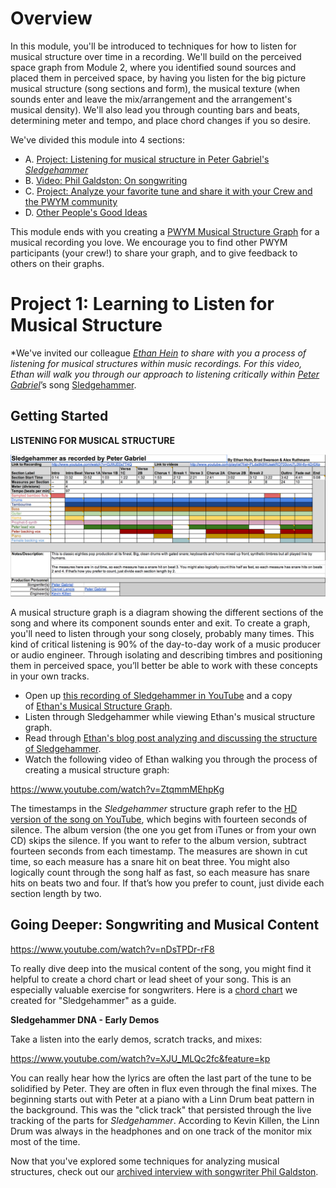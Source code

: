 # Overview

In this module, you'll be introduced to techniques for how to listen for musical structure over time in a recording. We'll build on the perceived space graph from Module 2, where you identified sound sources and placed them in perceived space, by having you listen for the big picture musical structure (song sections and form), the musical texture (when sounds enter and leave the mix/arrangement and the arrangement's musical density). We'll also lead you through counting bars and beats, determining meter and tempo, and place chord changes if you so desire. 

We've divided this module into 4 sections:

 - A. [Project: Listening for musical structure in Peter Gabriel's *Sledgehammer*][1]
 - B. [Video: Phil Galdston: On songwriting][2]
 - C. [Project: Analyze your favorite tune and share it with your Crew and the PWYM community][3]
 - D. [Other People's Good Ideas][4]

This module ends with you creating a [PWYM Musical Structure Graph][5] for a musical recording you love. We encourage you to find other PWYM participants (your crew!) to share your graph, and to give feedback to others on their graphs. 

# Project 1: Learning to Listen for Musical Structure

*We&#39;ve invited our colleague </em><a href="http://ethanhein.com"><em>Ethan Hein</em></a><em> to share with you a process of listening for musical structures within music recordings. For this&nbsp;video, Ethan will walk you through our approach to listening critically within </em><a href="http://petergabriel.com/"><em>Peter Gabriel</em></a>&rsquo;s song </em><a href="http://www.youtube.com/watch?v=OJWJE0x7T4Q">Sledgehammer</a>.</p>

## Getting Started
**LISTENING FOR MUSICAL STRUCTURE**

![](/Images/8206d75f686994bd.png)

A musical structure graph is a diagram showing the different sections of the song and where its component sounds enter and exit. To create a graph, you'll need to listen through your song closely, probably many times. This kind of critical listening is 90% of the day-to-day work of a music producer or audio engineer. Through isolating and describing timbres and positioning them in perceived space, you’ll better be able to work with these concepts in your own tracks. 


 - Open up <a href="http://www.youtube.com/watch?v=OJWJE0x7T4Q">this recording of&nbsp;Sledgehammer in YouTube</a> and a copy of&nbsp;<a href="http://bit.ly/1784Rnp">Ethan&#39;s Musical Structure Graph</a>.
 - Listen through&nbsp;Sledgehammer while viewing Ethan&#39;s musical structure graph.
 - Read through <a href="http://www.ethanhein.com/wp/2013/analyzing-the-musical-structure-of-sledgehammer-by-peter-gabriel/">Ethan's blog post analyzing and discussing the structure of Sledgehammer</a>.
 - Watch the following video of Ethan walking you through the process of creating a musical structure graph:

https://www.youtube.com/watch?v=ZtqmmMEhpKg

The timestamps in the *Sledgehammer* structure graph refer to the [HD version of the song on YouTube][6], which begins with fourteen seconds of silence. The album version (the one you get from iTunes or from your own CD) skips the silence. If you want to refer to the album version, subtract fourteen seconds from each timestamp. The measures are shown in cut time, so each measure has a snare hit on beat three. You might also logically count through the song half as fast, so each measure has snare hits on beats two and four. If that’s how you prefer to count, just divide each section length by two.

## Going Deeper: Songwriting and Musical Content

https://www.youtube.com/watch?v=nDsTPDr-rF8

To really dive deep into the musical content of the song, you might find it helpful to create a chord chart or lead sheet of your song. This is an especially valuable exercise for songwriters. Here is a <a href="https://docs.google.com/spreadsheet/ccc?key=0Avivo20O97AMdHM4YnNDRV94WC1xQ0FMY3h3NEU1X0E&amp;usp=sharing" target="_blank">chord chart</a> we created for "Sledgehammer" as a guide. 

**Sledgehammer DNA - Early Demos**

Take a listen into the early demos, scratch tracks, and mixes:

https://www.youtube.com/watch?v=XJU_MLQc2fc&feature=kp

You can really hear how the lyrics are often the last part of the tune to be solidified by Peter. They are often in flux even through the final mixes. The beginning starts out with Peter at a piano with a Linn Drum beat pattern in the background. This was the "click track" that persisted through the live tracking of the parts for *Sledgehammer*. According to Kevin Killen, the Linn Drum was always in the headphones and on one track of the monitor mix most of the time.

Now that you've explored some techniques for analyzing musical structures, check out our [archived interview with songwriter Phil Galdston][7].


  [1]: http://community.playwithyourmusic.org/t/3a-project-listening-for-musical-structures/1313
  [2]: http://community.playwithyourmusic.org/t/3-archived-interview-phil-galdston-on-songwriting/1314
  [3]: http://community.playwithyourmusic.org/t/3c-project-analyze-your-favorite-tune-and-share-it-with-your-crew-and-the-pwym-community/1517
  [4]: http://community.playwithyourmusic.org/t/3d-other-peoples-good-ideas/1516
  [5]: https://drive.google.com/previewtemplate?id=0Al93L9k1G7ICdFNUWUZJRUZOWHJfb2lwTHVQUGZIR0E&mode=public
  [6]: https://www.youtube.com/watch?v=OJWJE0x7T4Q
  [7]: http://community.playwithyourmusic.org/t/3b-video-phil-galdston-on-songwriting/1314/